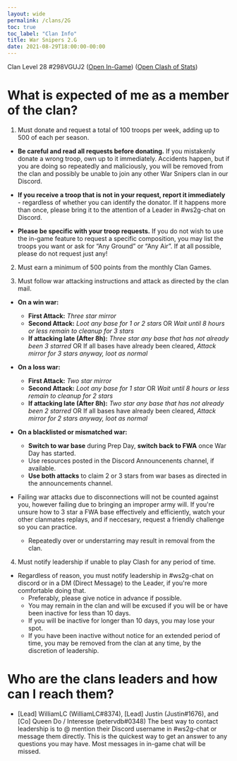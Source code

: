 ```yaml
---
layout: wide
permalink: /clans/2G
toc: true
toc_label: "Clan Info"
title: War Snipers 2.G 
date: 2021-08-29T18:00:00-00:00
---
```


Clan Level 28 #298VGUJ2
([Open In-Game](https://link.clashofclans.com/en?action=OpenClanProfile&tag=298VGUJ2)) ([Open Clash of Stats](https://www.clashofstats.com/clans/war-snipers-2.g-298VGUJ2/members/))

# What is expected of me as a member of the clan?

1. Must donate and request a total of 100 troops per week, adding up to 500 of each per season.

-   **Be careful and read all requests before donating.** If you mistakenly donate a wrong troop, own up to it immediately. Accidents happen, but if you are doing so repeatedly and maliciously, you will be removed from the clan and possibly be unable to join any other War Snipers clan in our Discord.

-   **If you receive a troop that is not in your request, report it immediately** - regardless of whether you can identify the donator. If it happens more than once, please bring it to the attention of a Leader in #ws2g-chat on Discord.

-   **Please be specific with your troop requests.** If you do not wish to use the in-game feature to request a specific composition, you may list the troops you want or ask for “Any Ground” or “Any Air”. If at all possible, please do not request just any!

2. Must earn a minimum of 500 points from the monthly Clan Games.

3. Must follow war attacking instructions and attack as directed by the clan mail.

+  **On a win war:**
	- **First Attack:** *Three star mirror*
	- **Second Attack:** *Loot any base for 1 or 2 stars* OR *Wait until 8 hours or less remain to cleanup for 3 stars*
	- **If attacking late (After 8h):** *Three star any base that has not already been 3 starred* OR If all bases have already been cleared, *Attack mirror for 3 stars anyway, loot as normal*

+  **On a loss war:**
	- **First Attack:** *Two star mirror*
	- **Second Attack:** *Loot any base for 1 star* OR *Wait until 8 hours or less remain to cleanup for 2 stars*
	- **If attacking late (After 8h):** *Two star any base that has not already been 2 starred* OR If all bases have already been cleared, *Attack mirror for 2 stars anyway, loot as normal*

+ **On a blacklisted or mismatched war:**
	- **Switch to war base** during Prep Day, **switch back to FWA** once War Day has started.
	- Use resources posted in the Discord Announcenents channel, if available.
	- **Use both attacks** to claim 2 or 3 stars from war bases as directed in the announcements channel.

+ Failing war attacks due to disconnections will not be counted against you, however failing due to bringing an improper army will. If you're unsure how to 3 star a FWA base effectively and efficiently, watch your other clanmates replays, and if neccesary, request a friendly challenge so you can practice.
	- Repeatedly over or understarring may result in removal from the clan.
	
4. Must notify leadership if unable to play Clash for any period of time.

+ Regardless of reason, you must notify leadership in #ws2g-chat on discord or in a DM (Direct Message) to the Leader, if you're more comfortable doing that.
	- Preferably, please give notice in advance if possible.
	- You may remain in the clan and will be excused if you will be or have been inactive for less than 10 days.
	- If you will be inactive for longer than 10 days, you may lose your spot.
	- If you have been inactive without notice for an extended period of time, you may be removed from the clan at any time, by the discretion of leadership.

	
# Who are the clans leaders and how can I reach them?
+ [Lead] WilliamLC (WilliamLC#8374), [Lead] Justin (Justin#1676), and [Co] Queen Do / Interesse (petervdb#0348)
The best way to contact leadership is to @ mention their Discord username in #ws2g-chat or message them directly.
This is the quickest way to get an answer to any questions you may have. Most messages in in-game chat will be missed.

